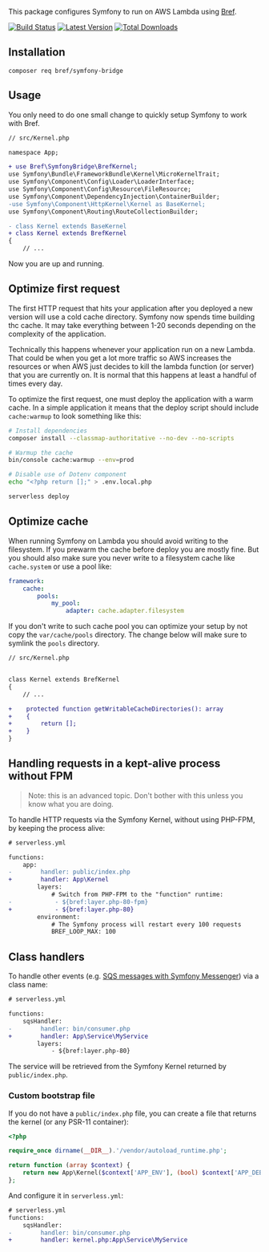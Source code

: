 This package configures Symfony to run on AWS Lambda using [Bref](https://bref.sh/).

[![Build Status](https://github.com/brefphp/symfony-bridge/workflows/Tests/badge.svg)](https://github.com/brefphp/symfony-bridge/actions)
[![Latest Version](https://img.shields.io/packagist/v/bref/symfony-bridge?style=flat-square)](https://packagist.org/packages/bref/symfony-bridge)
[![Total Downloads](https://img.shields.io/packagist/dt/bref/symfony-bridge.svg?style=flat-square)](https://packagist.org/packages/bref/symfony-bridge)

## Installation

```cli
composer req bref/symfony-bridge
```

## Usage

You only need to do one small change to quickly setup Symfony to work with Bref.

```diff
// src/Kernel.php

namespace App;

+ use Bref\SymfonyBridge\BrefKernel;
use Symfony\Bundle\FrameworkBundle\Kernel\MicroKernelTrait;
use Symfony\Component\Config\Loader\LoaderInterface;
use Symfony\Component\Config\Resource\FileResource;
use Symfony\Component\DependencyInjection\ContainerBuilder;
-use Symfony\Component\HttpKernel\Kernel as BaseKernel;
use Symfony\Component\Routing\RouteCollectionBuilder;

- class Kernel extends BaseKernel
+ class Kernel extends BrefKernel
{
    // ...
```

Now you are up and running.

## Optimize first request

The first HTTP request that hits your application after you deployed a new version
will use a cold cache directory. Symfony now spends time building thc cache. It may
take everything between 1-20 seconds depending on the complexity of the application.

Technically this happens whenever your application run on a new Lambda. That could
be when you get a lot more traffic so AWS increases the resources or when AWS just
decides to kill the lambda function (or server) that you are currently on. It is
normal that this happens at least a handful of times every day.

To optimize the first request, one must deploy the application with a warm cache.
In a simple application it means that the deploy script should include `cache:warmup`
to look something like this:

```bash
# Install dependencies
composer install --classmap-authoritative --no-dev --no-scripts

# Warmup the cache
bin/console cache:warmup --env=prod

# Disable use of Dotenv component
echo "<?php return [];" > .env.local.php

serverless deploy
```

## Optimize cache

When running Symfony on Lambda you should avoid writing to the filesystem. If
you prewarm the cache before deploy you are mostly fine. But you should also make
sure you never write to a filesystem cache like `cache.system` or use a pool like:

```yaml
framework:
    cache:
        pools:
            my_pool:
                adapter: cache.adapter.filesystem
```

If you don't write to such cache pool you can optimize your setup by not copy the
`var/cache/pools` directory. The change below will make sure to symlink the `pools`
directory.

```diff
// src/Kernel.php


class Kernel extends BrefKernel
{
    // ...

+    protected function getWritableCacheDirectories(): array
+    {
+        return [];
+    }
}
```

## Handling requests in a kept-alive process without FPM

> Note: this is an advanced topic. Don't bother with this unless you know what you are doing.

To handle HTTP requests via the Symfony Kernel, without using PHP-FPM, by keeping the process alive:

```diff
# serverless.yml

functions:
    app:
-        handler: public/index.php
+        handler: App\Kernel
        layers:
            # Switch from PHP-FPM to the "function" runtime:
-            - ${bref:layer.php-80-fpm}
+            - ${bref:layer.php-80}
        environment:
            # The Symfony process will restart every 100 requests
            BREF_LOOP_MAX: 100
```

## Class handlers

To handle other events (e.g. [SQS messages with Symfony Messenger](https://github.com/brefphp/symfony-messenger)) via a class name:

```diff
# serverless.yml

functions:
    sqsHandler:
-        handler: bin/consumer.php
+        handler: App\Service\MyService
        layers:
            - ${bref:layer.php-80}
```

The service will be retrieved from the Symfony Kernel returned by `public/index.php`.

### Custom bootstrap file

If you do not have a `public/index.php` file, you can create a file that returns the kernel (or any PSR-11 container):

```php
<?php

require_once dirname(__DIR__).'/vendor/autoload_runtime.php';

return function (array $context) {
    return new App\Kernel($context['APP_ENV'], (bool) $context['APP_DEBUG']);
};
```

And configure it in `serverless.yml`:

```diff
# serverless.yml
functions:
    sqsHandler:
-        handler: bin/consumer.php
+        handler: kernel.php:App\Service\MyService
```

